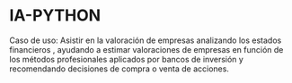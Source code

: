 # IA-PYTHON

Caso de uso: Asistir en la valoración de empresas analizando los estados financieros , ayudando a estimar valoraciones de empresas en función de los métodos profesionales aplicados por bancos de inversión y recomendando decisiones de compra o venta de acciones.  
